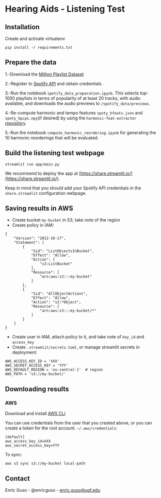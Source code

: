 # Hearing Aids - Listening Test
## Installation
Create and activate virtualenv
```shell
pip install -r requirements.txt
```
## Prepare the data
1.-Download the [Million Playlist Dataset](https://www.aicrowd.com/challenges/spotify-million-playlist-dataset-challenge)

2.-Register to [Spotify API](https://developer.spotify.com/documentation/web-api/) and obtain credentials.

3.-Run the notebook `spotify_data_preparation.ipynb`. This selects top-1000 playlists in terms of popularity of at least 20 tracks, with audio available, and downloads the audio previews to `/spotify_data/previews`.

4.-Re-compute harmonic and tempo features `spoty_hfeats.json` and `spoty_hpcps.npy`(if desired) by using the `harmonic-feat-extractor` [repository](https://github.kakaocorp.com/kakaoXmtg/harmonic-feat-extractor.git).

5.-Run the notebook `compute_harmonic_reordering.ipynb` for generating the 10 harmonic reorderings that will be evaluated.

## Build the listening test webpage
```
streamlit run app/main.py
```
We recommend to deploy the app at [https://share.streamlit.io/](https://share.streamlit.io/).

Keep in mind that you should add your Spotify API credentials in the `share.streamlit` configuration webpage.

## Saving results in AWS

- Create bucket `my-bucket` in S3, take note of the region
- Create policy in IAM:
```
{
    "Version": "2012-10-17",
    "Statement": [
        {
            "Sid": "ListObjectsInBucket",
            "Effect": "Allow",
            "Action": [
                "s3:ListBucket"
            ],
            "Resource": [
                "arn:aws:s3:::my-bucket"
            ]
        },
        {
            "Sid": "AllObjectActions",
            "Effect": "Allow",
            "Action": "s3:*Object",
            "Resource": [
                "arn:aws:s3:::my-bucket/*"
            ]
        }
    ]
}
```
- Create user in IAM, attach policy to it, and take note of `key_id` and `access_key`
- Create `.streamlit/secrets.toml`, or manage streamlit secrets in deployment:
```
AWS_ACCESS_KEY_ID = 'XXX'
AWS_SECRET_ACCESS_KEY = 'YYY'
AWS_DEFAULT_REGION = 'eu-central-1'  # region
AWS_PATH = 's3://my-bucket/'
```

## Downloading results
### AWS
Download and install [AWS CLI](https://aws.amazon.com/cli/)

You can use credentials from the user that you created above, or you can create a token for the root account.
`~/.aws/credentials`:
```
[default]
aws_access_key_id=XXX
aws_secret_access_key=YYY
```

To sync:
```
aws s3 sync s3://my-bucket local-path
```

## Contact

Enric Guso - @enricguso - enric.guso@upf.edu
